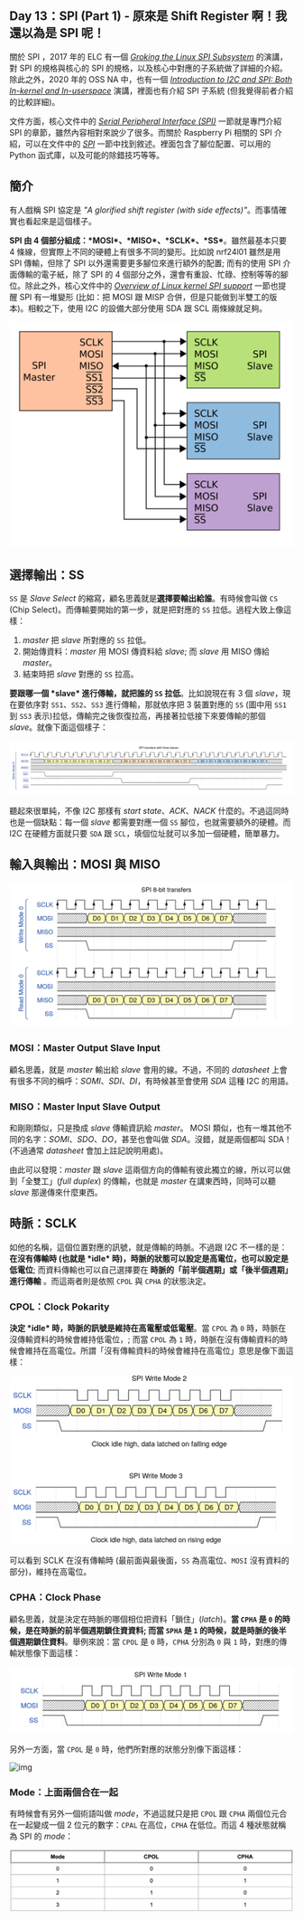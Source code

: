 ## Day 13：SPI (Part 1) - 原來是 Shift Register 啊！我還以為是 SPI 呢！



關於 SPI ，2017 年的 ELC 有一個 [*Groking the Linux SPI Subsystem*](https://youtu.be/MV8Sy6jGUIE) 的演講，對 SPI 的規格與核心的 SPI 的規格，以及核心中對應的子系統做了詳細的介紹。除此之外，2020 年的 OSS NA 中，也有一個 [*Introduction to I2C and SPI: Both In-kernel and In-userspace*](https://youtu.be/c10wAKWpjts) 演講，裡面也有介紹 SPI 子系統 (但我覺得前者介紹的比較詳細)。

文件方面，核心文件中的 [*Serial Peripheral Interface (SPI)*](https://www.kernel.org/doc/html/latest/spi/index.html) 一節就是專門介紹 SPI 的章節，雖然內容相對來說少了很多。而關於 Raspberry Pi 相關的 SPI 介紹，可以在文件中的 [*SPI*](https://www.raspberrypi.org/documentation/hardware/raspberrypi/spi/README.md) 一節中找到敘述。裡面包含了腳位配置、可以用的 Python 函式庫，以及可能的除錯技巧等等。

## 簡介

有人戲稱 SPI 協定是 *"A glorified shift register (with side effects)"*。而事情確實也看起來是這個樣子。

**SPI 由 4 個部分組成：\*MOSI\*、\*MISO\*、\*SCLK\*、\*SS\***。雖然最基本只要 4 條線，但實際上不同的硬體上有很多不同的變形。比如說 nrf24l01 雖然是用 SPI 傳輸，但除了 SPI 以外還需要更多腳位來進行額外的配置; 而有的使用 SPI 介面傳輸的電子紙，除了 SPI 的 4 個部分之外，還會有重設、忙碌、控制等等的腳位。除此之外，核心文件中的 [*Overview of Linux kernel SPI support*](https://www.kernel.org/doc/html/latest/spi/spi-summary.html) 一節也提醒 SPI 有一堆變形 (比如：把 MOSI 跟 MISP 合併，但是只能做到半雙工的版本)。相較之下，使用 I2C 的設備大部分使用 SDA 跟 SCL 兩條線就足夠。

![img](images/4CVmOqg.png)

## 選擇輸出：SS

`SS` 是 *Slave Select* 的縮寫，顧名思義就是**選擇要輸出給誰**。有時候會叫做 `CS` (Chip Select)。而傳輸要開始的第一步，就是把對應的 `SS` 拉低。過程大致上像這樣：

1. *master* 把 *slave* 所對應的 `SS` 拉低。
2. 開始傳資料：*master* 用 MOSI 傳資料給 *slave*; 而 *slave* 用 MISO 傳給 *master*。
3. 結束時把 *slave* 對應的 `SS` 拉高。

**要跟哪一個 \*slave\* 進行傳輸，就把誰的 `SS` 拉低**。比如說現在有 3 個 *slave*，現在要依序對 `SS1`、`SS2`、`SS3` 進行傳輸，那就依序把 3 裝置對應的 `SS` (圖中用 `SS1` 到 `SS3` 表示)拉低，傳輸完之後恢復拉高，再接著拉低接下來要傳輸的那個 *slave*。就像下面這個樣子：

![img](images/8mnwZ5k.png)

聽起來很單純，不像 I2C 那樣有 *start state*、*ACK*、*NACK* 什麼的。不過這同時也是一個缺點：每一個 *slave* 都需要對應一個 `SS` 腳位，也就需要額外的硬體。而 I2C 在硬體方面就只要 `SDA` 跟 `SCL`，填個位址就可以多加一個硬體，簡單暴力。

## 輸入與輸出：MOSI 與 MISO

![img](images/jbD3hmx.png)

### MOSI：Master Output Slave Input

顧名思義，就是 *master* 輸出給 *slave* 會用的線。不過，不同的 *datasheet* 上會有很多不同的稱呼：*SOMI*、*SDI*、*DI*，有時候甚至會使用 *SDA* 這種 I2C 的用語。

### MISO：Master Input Slave Output

和剛剛類似，只是換成 *slave* 傳輸資訊給 *master*。 MOSI 類似，也有一堆其他不同的名字：*SOMI*、*SDO*、*DO*，甚至也會叫做 *SDA*。沒錯，就是兩個都叫 SDA！(不過通常 *datasheet* 會加上註記說明用處)。

由此可以發現：*master* 跟 *slave* 這兩個方向的傳輸有彼此獨立的線，所以可以做到「全雙工」(*full duplex*) 的傳輸，也就是 *master* 在講東西時，同時可以聽 *slave* 那邊傳來什麼東西。

## 時脈：SCLK

如他的名稱，這個位置對應的訊號，就是傳輸的時脈。不過跟 I2C 不一樣的是：**在沒有傳輸時 (也就是 \*idle\* 時)，時脈的狀態可以設定是高電位，也可以設定是低電位**; 而資料傳輸也可以自己選擇要在 **時脈的「前半個週期」或「後半個週期」進行傳輸** 。而這兩者則是依照 `CPOL` 與 `CPHA` 的狀態決定。

### CPOL：Clock Pokarity

**決定 \*idle\* 時，時脈的訊號是維持在高電壓或低電壓**。當 `CPOL` 為 `0` 時，時脈在沒傳輸資料的時候會維持低電位，; 而當 `CPOL` 為 `1` 時，時脈在沒有傳輸資料的時候會維持在高電位。所謂「沒有傳輸資料的時候會維持在高電位」意思是像下面這樣：

![img](images/6imP0AR.png)

可以看到 SCLK 在沒有傳輸時 (最前面與最後面，`SS` 為高電位、`MOSI` 沒有資料的部分)，維持在高電位。

### CPHA：Clock Phase

顧名思義，就是決定在時脈的哪個相位把資料「鎖住」(*latch*)。**當 `CPHA` 是 `0` 的時候，是在時脈的前半個週期鎖住資資料; 而當 `SPHA` 是 `1` 的時候，就是時脈的後半個週期鎖住資料**。舉例來說：當 `CPOL` 是 `0` 時，`CPHA` 分別為 `0` 與 `1` 時，對應的傳輸狀態像下面這樣：

![img](images/tHSk0uJ.png)

另外一方面，當 `CPOL` 是 `0` 時，他們所對應的狀態分別像下面這樣：

![img](https://i.imgur.com/AD3lSNg.png)

### Mode：上面兩個合在一起

有時候會有另外一個術語叫做 *mode*，不過這就只是把 `CPOL` 跟 `CPHA` 兩個位元合在一起變成一個 2 位元的數字：`CPAL` 在高位，`CPHA` 在低位。而這 4 種狀態就稱為 SPI 的 *mode*：

![img](images/EtDy4bH.png)
